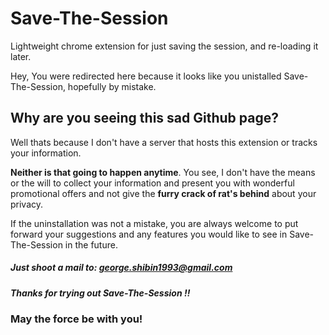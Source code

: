 # Save-The-Session
Lightweight chrome extension for just saving the session, and re-loading it later.

Hey, You were redirected here because it looks like you unistalled Save-The-Session,
hopefully by mistake.

## Why are you seeing this sad Github page?

Well thats because I don't have a server that hosts this extension or tracks your information.

**Neither is that going to happen anytime**. You see, I don't have the means or the will to collect 
your information and present you with wonderful promotional offers and not give the 
**furry crack of rat's behind** about your privacy.

If the uninstallation was not a mistake, you are always welcome to put forward your suggestions
and any features you would like to see in Save-The-Session in the future.

##### Just shoot a mail to: **george.shibin1993@gmail.com**

##### Thanks for trying out Save-The-Session !!

### May the force be with you!
